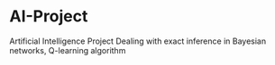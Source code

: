 # AI-Project
Artificial Intelligence Project
Dealing with exact inference in Bayesian networks, Q-learning algorithm
